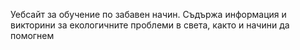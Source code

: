 Уебсайт за обучение по забавен начин. Съдържа информация и викторини за екологичните проблеми в света, както и начини да помогнем
